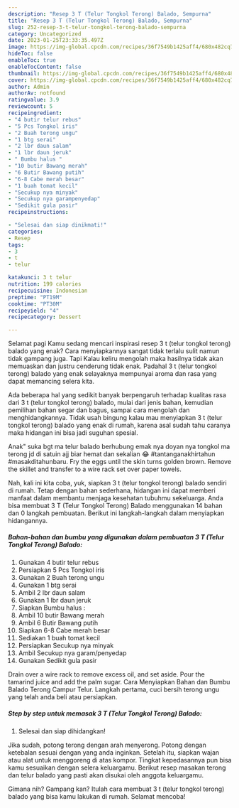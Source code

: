 ```yaml
---
description: "Resep 3 T (Telur Tongkol Terong) Balado, Sempurna"
title: "Resep 3 T (Telur Tongkol Terong) Balado, Sempurna"
slug: 252-resep-3-t-telur-tongkol-terong-balado-sempurna
category: Uncategorized
date: 2023-01-25T23:33:35.497Z
image: https://img-global.cpcdn.com/recipes/36f7549b1425aff4/680x482cq70/3-t-telur-tongkol-terong-balado-foto-resep-utama.jpg
hideToc: false
enableToc: true
enableTocContent: false
thumbnail: https://img-global.cpcdn.com/recipes/36f7549b1425aff4/680x482cq70/3-t-telur-tongkol-terong-balado-foto-resep-utama.jpg
cover: https://img-global.cpcdn.com/recipes/36f7549b1425aff4/680x482cq70/3-t-telur-tongkol-terong-balado-foto-resep-utama.jpg
author: Admin
authorAv: notfound
ratingvalue: 3.9
reviewcount: 5
recipeingredient:
- "4 butir telur rebus"
- "5 Pcs Tongkol iris"
- "2 Buah terong ungu"
- "1 btg serai"
- "2 lbr daun salam"
- "1 lbr daun jeruk"
- " Bumbu halus "
- "10 butir Bawang merah"
- "6 Butir Bawang putih"
- "6-8 Cabe merah besar"
- "1 buah tomat kecil"
- "Secukup nya minyak"
- "Secukup nya garampenyedap"
- "Sedikit gula pasir"
recipeinstructions:

- "Selesai dan siap dinikmati!"
categories:
- Resep
tags:
- 3
- t
- telur

katakunci: 3 t telur 
nutrition: 199 calories
recipecuisine: Indonesian
preptime: "PT19M"
cooktime: "PT30M"
recipeyield: "4"
recipecategory: Dessert

---
```



Selamat pagi Kamu sedang mencari inspirasi resep 3 t (telur tongkol terong) balado yang enak? Cara menyiapkannya sangat tidak terlalu sulit namun tidak gampang juga. Tapi Kalau keliru mengolah maka hasilnya tidak akan memuaskan dan justru cenderung tidak enak. Padahal 3 t (telur tongkol terong) balado yang enak selayaknya mempunyai aroma dan rasa yang dapat memancing selera kita.


Ada beberapa hal yang sedikit banyak berpengaruh terhadap kualitas rasa dari 3 t (telur tongkol terong) balado, mulai dari jenis bahan, kemudian pemilihan bahan segar dan bagus, sampai cara mengolah dan menghidangkannya. Tidak usah bingung kalau mau menyiapkan 3 t (telur tongkol terong) balado yang enak di rumah, karena asal sudah tahu caranya maka hidangan ini bisa jadi suguhan spesial.

Anak&#34; suka bgt ma telur balado berhubung emak nya doyan nya tongkol ma terong jd di satuin ajj biar hemat dan sekalian 😂 #tantanganakhirtahun #masakditahunbaru. Fry the eggs until the skin turns golden brown. Remove the skillet and transfer to a wire rack set over paper towels.


Nah, kali ini kita coba, yuk, siapkan 3 t (telur tongkol terong) balado sendiri di rumah. Tetap dengan bahan sederhana, hidangan ini dapat memberi manfaat dalam membantu menjaga kesehatan tubuhmu sekeluarga. Anda bisa membuat 3 T (Telur Tongkol Terong) Balado menggunakan 14 bahan dan 0 langkah pembuatan. Berikut ini langkah-langkah dalam menyiapkan hidangannya.

<!--inarticleads1-->

##### Bahan-bahan dan bumbu yang digunakan dalam pembuatan 3 T (Telur Tongkol Terong) Balado:

1. Gunakan 4 butir telur rebus
1. Persiapkan 5 Pcs Tongkol iris
1. Gunakan 2 Buah terong ungu
1. Gunakan 1 btg serai
1. Ambil 2 lbr daun salam
1. Gunakan 1 lbr daun jeruk
1. Siapkan  Bumbu halus :
1. Ambil 10 butir Bawang merah
1. Ambil 6 Butir Bawang putih
1. Siapkan 6-8 Cabe merah besar
1. Sediakan 1 buah tomat kecil
1. Persiapkan Secukup nya minyak
1. Ambil Secukup nya garam/penyedap
1. Gunakan Sedikit gula pasir


Drain over a wire rack to remove excess oil, and set aside. Pour the tamarind juice and add the palm sugar. Cara Menyiapkan Bahan dan Bumbu Balado Terong Campur Telur. Langkah pertama, cuci bersih terong ungu yang telah anda beli atau persiapkan. 

<!--inarticleads2-->

##### Step by step untuk memasak 3 T (Telur Tongkol Terong) Balado:


1. Selesai dan siap dihidangkan!

Jika sudah, potong terong dengan arah menyerong. Potong dengan ketebalan sesuai dengan yang anda inginkan. Setelah itu, siapkan wajan atau alat untuk menggoreng di atas kompor. Tingkat kepedasannya pun bisa kamu sesuaikan dengan selera keluargamu. Berikut resep masakan terong dan telur balado yang pasti akan disukai oleh anggota keluargamu. 

Gimana nih? Gampang kan? Itulah cara membuat 3 t (telur tongkol terong) balado yang bisa kamu lakukan di rumah. Selamat mencoba!
